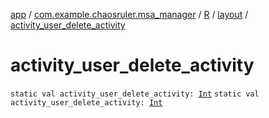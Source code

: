 [app](../../../index.md) / [com.example.chaosruler.msa_manager](../../index.md) / [R](../index.md) / [layout](index.md) / [activity_user_delete_activity](.)

# activity_user_delete_activity

`static val activity_user_delete_activity: `[`Int`](https://kotlinlang.org/api/latest/jvm/stdlib/kotlin/-int/index.html)
`static val activity_user_delete_activity: `[`Int`](https://kotlinlang.org/api/latest/jvm/stdlib/kotlin/-int/index.html)